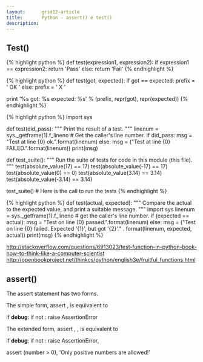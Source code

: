 ```yaml
---
layout:      grid12-article
title:       Python - assert() e test()
description: 
---
```




Test()
---

{% highlight python %}
def test(expression1, expression2):
    if expression1 == expression2:
        return 'Pass'
    else:
        return 'Fail'
{% endhighlight %}

{% highlight python %}
def test(got, expected):
  if got == expected:
    prefix = ' OK '
  else:
    prefix = '  X '

  print '%s got: %s expected: %s' % (prefix, repr(got), repr(expected))
{% endhighlight %}


{% highlight python %}
import sys

def test(did_pass):
    """  Print the result of a test.  """
    linenum = sys._getframe(1).f_lineno   # Get the caller's line number.
    if did_pass:
        msg = "Test at line {0} ok.".format(linenum)
    else:
        msg = ("Test at line {0} FAILED.".format(linenum))
    print(msg)

def test_suite():
    """ Run the suite of tests for code in this module (this file).
    """
    test(absolute_value(17) == 17)
    test(absolute_value(-17) == 17)
    test(absolute_value(0) == 0)
    test(absolute_value(3.14) == 3.14)
    test(absolute_value(-3.14) == 3.14)

test_suite()        # Here is the call to run the tests
{% endhighlight %}


{% highlight python %}
def test(actual, expected):
    """ Compare the actual to the expected value,
        and print a suitable message.
    """
    import sys
    linenum = sys._getframe(1).f_lineno   # get the caller's line number.
    if (expected == actual):
        msg = "Test on line {0} passed.".format(linenum)
    else:
        msg = ("Test on line {0} failed. Expected '{1}', but got '{2}'."
                                     . format(linenum, expected, actual))
    print(msg)
{% endhighlight %}




http://stackoverflow.com/questions/6913023/test-function-in-python-book-how-to-think-like-a-computer-scientist
http://openbookproject.net/thinkcs/python/english3e/fruitful_functions.html








assert()
---
	

The assert statement has two forms.

The simple form, assert <expression>, is equivalent to

if __​debug__:
    if not <expression>: raise AssertionError

The extended form, assert <expression1>, <expression2>, is equivalent to

if __​debug__:
    if not <expression1>: raise AssertionError, <expression2>




assert (number > 0), 'Only positive numbers are allowed!'



